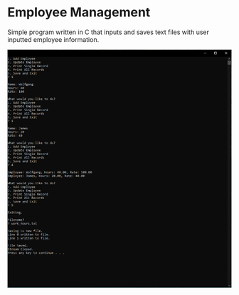 # Employee Management

Simple program written in C that inputs and saves text files with user inputted employee information.


![example](https://raw.githubusercontent.com/wkohl/employee_management/master/example.PNG)
